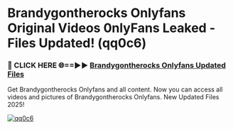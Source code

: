 # Brandygontherocks Onlyfans Original Videos 0nlyFans Leaked - Files Updated! (qq0c6)

<h3>🔴 CLICK HERE 🌐==►► <a href="https://tinyurl.com/ehrbuxhb" rel="nofollow">Brandygontherocks Onlyfans Updated Files</a></h3>

Get Brandygontherocks Onlyfans and all content. Now you can access all videos and pictures of Brandygontherocks Onlyfans. New Updated Files 2025!

[![qq0c6](https://i.imgur.com/lVYEuWS.gif)](https://tinyurl.com/ehrbuxhb)
